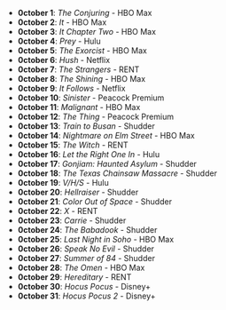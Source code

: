 - **0ctober 1**: *The Conjuring* - HBO Max
- **0ctober 2**: *It* - HBO Max
- **0ctober 3**: *It Chapter Two* - HBO Max
- **0ctober 4**: *Prey* - Hulu
- **0ctober 5**: *The Exorcist* - HBO Max
- **0ctober 6**: *Hush* - Netflix
- **0ctober 7**: *The Strangers* - RENT
- **0ctober 8**: *The Shining* - HBO Max
- **0ctober 9**: *It Follows* - Netflix
- **0ctober 10**: *Sinister* - Peacock Premium
- **0ctober 11**: *Malignant* - HBO Max
- **0ctober 12**: *The Thing* - Peacock Premium
- **0ctober 13**: *Train to Busan* - Shudder
- **0ctober 14**: *Nightmare on Elm Street* - HBO Max
- **0ctober 15**: *The Witch* - RENT
- **0ctober 16**: *Let the Right One In* - Hulu
- **0ctober 17**: *Gonjiam: Haunted Asylum* - Shudder
- **0ctober 18**: *The Texas Chainsaw Massacre* - Shudder
- **0ctober 19**: *V/H/S* - Hulu
- **0ctober 20**: *Hellraiser* - Shudder
- **0ctober 21**: *Color Out of Space* - Shudder
- **0ctober 22**: *X* - RENT
- **0ctober 23**: *Carrie* - Shudder
- **0ctober 24**: *The Babadook* - Shudder
- **0ctober 25**: *Last Night in Soho* - HBO Max
- **0ctober 26**: *Speak No Evil* - Shudder
- **0ctober 27**: *Summer of 84* - Shudder
- **0ctober 28**: *The Omen* - HBO Max
- **0ctober 29**: *Hereditary* - RENT
- **0ctober 30**: *Hocus Pocus* - Disney+
- **0ctober 31**: *Hocus Pocus 2* - Disney+
